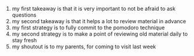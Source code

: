 1. my first takeaway is that it is very important to not be afraid to ask questions
2. my second takeaway is that it helps a lot to review material in advance
3. my first strategy is to fully commit to the pomodoro technique
4. my second strategy is to make a point of reviewing old material daily to stay fresh
5. my shoutout is to my parents, for coming to visit last week 
